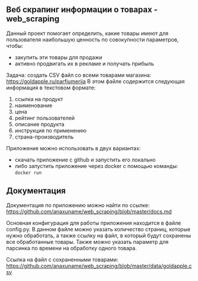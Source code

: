 ## Веб скрапинг информации о товарах - web_scraping

Данный проект помогает определить, какие товары имеют для пользователя наибольшую ценность по совокупности параметров, чтобы:

- закупить эти товары для продажи
- активно продвигать их в рекламе и получать прибыль

Задача:
создать CSV файл со всеми товарами магазина: https://goldapple.ru/parfjumerija
В этом файле содержится следующая информация в текстовом формате:
1. ссылка на продукт
2. наименование
3. цена
4. рейтинг пользователей
5. описание продукта
6. инструкция по применению
7. страна-производитель

Приложение можно использовать в двух вариантах:
* скачать приложение с github и запустить его локально
* либо запустить приложение через docker с помощью команды:
 `docker run`

## Документация
 Документация по приложению можно найти по ссылке: https://github.com/anaxuname/web_scraping/blob/master/docs.md

 Основная конфигурация для работы приложения находится в файле config.py. В данном файле можно указать количество страниц, которые нужно обработать, а также ссылку на файл, в который будут сохранены все обработанные товары. Также можно указать параметр для парсинка по времени на обработку одного товара.

Ссылка на файл с сохраненными товарами: https://github.com/anaxuname/web_scraping/blob/master/data/goldapple.csv

